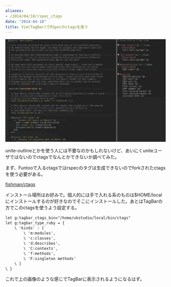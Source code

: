 ```yaml
---
aliases:
- /2014/04/18/rspec_ctags
date: "2014-04-18"
title: Vim(TagBar)でRSpecのctagsを扱う
---
```


![rspec ctags](/images/2014-04-18-vim-rspec-ctags.png)

unite-outlineとかを使う人には不要なのかもしれないけど、あいにくuniteユーザではないのでctagsでなんとかできないか調べてみた。

まず、Funtooで入るctagsではrspecのタグは生成できないのでforkされたctagsを使う必要がある。

[fishman/ctags](https://github.com/fishman/ctags)

インストール場所はお好みで。個人的には手で入れる系のものは$HOME/localにインストールするのが好きなのでそこにインストールした。あとはTagBarの方でこのctagsを使うよう設定する。


```vim
let g:tagbar_ctags_bin="/home/ukstudio/local/bin/ctags"
let g:tagbar_type_ruby = {
    \ 'kinds' : [
        \ 'm:modules',
        \ 'c:classes',
        \ 'd:describes',
        \ 'C:contexts',
        \ 'f:methods',
        \ 'F:singleton methods'
    \ ]
\ }
```

これで上の画像のような感じでTagBarに表示されるようになるはず。